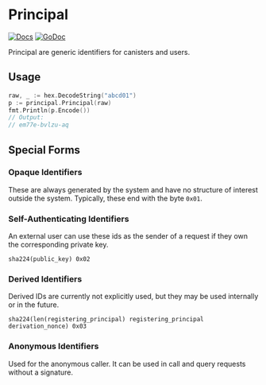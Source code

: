 # Principal

[![Docs](https://img.shields.io/badge/docs-principal-yellow.svg)](https://sdk.dfinity.org/docs/interface-spec/index.html#principal)
[![GoDoc](https://img.shields.io/badge/godoc-reference-blue.svg)](https://pkg.go.dev/github.com/allusion-be/principal-go)

Principal are generic identifiers for canisters and users.

## Usage

```go
raw, _ := hex.DecodeString("abcd01")
p := principal.Principal(raw)
fmt.Println(p.Encode())
// Output:
// em77e-bvlzu-aq
```

## Special Forms

### Opaque Identifiers

These are always generated by the system and have no structure of interest outside the system. Typically, these end with the byte `0x01`.

### Self-Authenticating Identifiers

An external user can use these ids as the sender of a request if they own the corresponding private key. 

```
sha224(public_key) 0x02
```

### Derived Identifiers

Derived IDs are currently not explicitly used, but they may be used internally or in the future. 

```
sha224(len(registering_principal) registering_principal derivation_nonce) 0x03
```

### Anonymous Identifiers

Used for the anonymous caller. It can be used in call and query requests without a signature.
